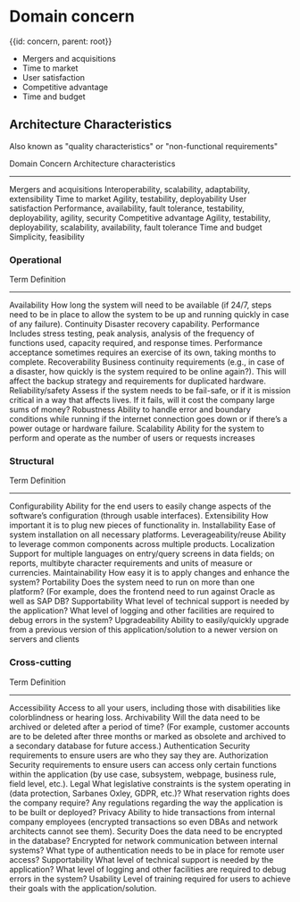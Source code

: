 # Domain concern
{{id: concern, parent: root}}

- Mergers and acquisitions
- Time to market
- User satisfaction
- Competitive advantage
- Time and budget

## Architecture Characteristics

Also known as "quality characteristics" or "non-functional requirements"

Domain Concern           Architecture characteristics
------------------------ -----------------------------
Mergers and acquisitions Interoperability, scalability, adaptability, extensibility
Time to market           Agility, testability, deployability
User satisfaction        Performance, availability, fault tolerance, testability, deployability, agility, security
Competitive advantage    Agility, testability, deployability, scalability, availability, fault tolerance
Time and budget          Simplicity, feasibility

### Operational

Term               Definition
------------------ ---------------------------
Availability       How long the system will need to be available (if 24/7, steps need to be in place to allow the system to be up and running quickly in case of any failure).
Continuity         Disaster recovery capability.
Performance        Includes stress testing, peak analysis, analysis of the frequency of functions used, capacity required, and response times. Performance acceptance sometimes requires an exercise of its own, taking months to complete.
Recoverability     Business continuity requirements (e.g., in case of a disaster, how quickly is the system required to be online again?). This will affect the backup strategy and requirements for duplicated hardware.
Reliability/safety Assess if the system needs to be fail-safe, or if it is mission critical in a way that affects lives. If it fails, will it cost the company large sums of money?
Robustness         Ability to handle error and boundary conditions while running if the internet connection goes down or if there’s a power outage or hardware failure.
Scalability        Ability for the system to perform and operate as the number of users or requests increases

### Structural

Term                  Definition
--------------------- ----------
Configurability       Ability for the end users to easily change aspects of the software’s configuration (through usable interfaces).
Extensibility         How important it is to plug new pieces of functionality in.
Installability        Ease of system installation on all necessary platforms.
Leverageability/reuse Ability to leverage common components across multiple products.
Localization          Support for multiple languages on entry/query screens in data fields; on reports, multibyte character requirements and units of measure or currencies.
Maintainability       How easy it is to apply changes and enhance the system?
Portability           Does the system need to run on more than one platform? (For example, does the frontend need to run against Oracle as well as SAP DB?
Supportability        What level of technical support is needed by the application? What level of logging and other facilities are required to debug errors in the system?
Upgradeability        Ability to easily/quickly upgrade from a previous version of this application/solution to a newer version on servers and clients

### Cross-cutting

Term           Definition
-------------- ------------------------------
Accessibility  Access to all your users, including those with disabilities like colorblindness or hearing loss.
Archivability  Will the data need to be archived or deleted after a period of time? (For example, customer accounts are to be deleted after three months or marked as obsolete and archived to a secondary database for future access.)
Authentication Security requirements to ensure users are who they say they are.
Authorization  Security requirements to ensure users can access only certain functions within the application (by use case, subsystem, webpage, business rule, field level, etc.).
Legal          What legislative constraints is the system operating in (data protection, Sarbanes Oxley, GDPR, etc.)? What reservation rights does the company require? Any regulations regarding the way the application is to be built or deployed?
Privacy        Ability to hide transactions from internal company employees (encrypted transactions so even DBAs and network architects cannot see them).
Security       Does the data need to be encrypted in the database? Encrypted for network communication between internal systems? What type of authentication needs to be in place for remote user access?
Supportability What level of technical support is needed by the application? What level of logging and other facilities are required to debug errors in the system?
Usability      Level of training required for users to achieve their goals with the application/solution.
